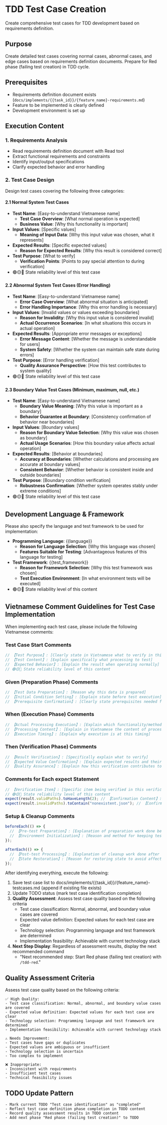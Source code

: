 # TDD Test Case Creation

Create comprehensive test cases for TDD development based on requirements definition.

## Purpose

Create detailed test cases covering normal cases, abnormal cases, and edge cases based on requirements definition documents. Prepare for Red phase (failing test creation) in TDD cycle.

## Prerequisites

- Requirements definition document exists (`docs/implements/{{task_id}}/{feature_name}-requirements.md`)
- Feature to be implemented is clearly defined
- Development environment is set up

## Execution Content

### 1. Requirements Analysis

- Read requirements definition document with Read tool
- Extract functional requirements and constraints
- Identify input/output specifications
- Clarify expected behavior and error handling

### 2. Test Case Design

Design test cases covering the following three categories:

#### 2.1 Normal System Test Cases

- **Test Name**: [Easy-to-understand Vietnamese name]
  - **Test Case Overview**: [What normal operation is expected]
  - **Business Value**: [Why this functionality is important]
- **Input Values**: [Specific values]
  - **Meaning of Input Data**: [Why this input value was chosen, what it represents]
- **Expected Results**: [Specific expected values]
  - **Reason for Expected Results**: [Why this result is considered correct]
- **Test Purpose**: [What to verify]
  - **Verification Points**: [Points to pay special attention to during verification]
- 🟢🟡🔴 State reliability level of this test case

#### 2.2 Abnormal System Test Cases (Error Handling)

- **Test Name**: [Easy-to-understand Vietnamese name]
  - **Error Case Overview**: [What abnormal situation is anticipated]
  - **Error Handling Importance**: [Why this error handling is necessary]
- **Input Values**: [Invalid values or values exceeding boundaries]
  - **Reason for Invalidity**: [Why this input value is considered invalid]
  - **Actual Occurrence Scenarios**: [In what situations this occurs in actual operation]
- **Expected Results**: [Appropriate error messages or exceptions]
  - **Error Message Content**: [Whether the message is understandable for users]
  - **System Safety**: [Whether the system can maintain safe state during errors]
- **Test Purpose**: [Error handling verification]
  - **Quality Assurance Perspective**: [How this test contributes to system quality]
- 🟢🟡🔴 State reliability level of this test case

#### 2.3 Boundary Value Test Cases (Minimum, maximum, null, etc.)

- **Test Name**: [Easy-to-understand Vietnamese name]
  - **Boundary Value Meaning**: [Why this value is important as a boundary]
  - **Behavior Guarantee at Boundary**: [Consistency confirmation of behavior near boundaries]
- **Input Values**: [Boundary values]
  - **Reason for Boundary Value Selection**: [Why this value was chosen as boundary]
  - **Actual Usage Scenarios**: [How this boundary value affects actual operation]
- **Expected Results**: [Behavior at boundaries]
  - **Accuracy at Boundaries**: [Whether calculations and processing are accurate at boundary values]
  - **Consistent Behavior**: [Whether behavior is consistent inside and outside boundaries]
- **Test Purpose**: [Boundary condition verification]
  - **Robustness Confirmation**: [Whether system operates stably under extreme conditions]
- 🟢🟡🔴 State reliability level of this test case

## Development Language & Framework

Please also specify the language and test framework to be used for implementation:

- **Programming Language**: {{language}}
  - **Reason for Language Selection**: [Why this language was chosen]
  - **Features Suitable for Testing**: [Advantageous features of this language for testing]
- **Test Framework**: {{test_framework}}
  - **Reason for Framework Selection**: [Why this test framework was chosen]
  - **Test Execution Environment**: [In what environment tests will be executed]
- 🟢🟡🔴 State reliability level of this content

## Vietnamese Comment Guidelines for Test Case Implementation

When implementing each test case, please include the following Vietnamese comments:

### Test Case Start Comments

```javascript
// 【Test Purpose】: [Clearly state in Vietnamese what to verify in this test]
// 【Test Content】: [Explain specifically what processing to test]
// 【Expected Behavior】: [Explain the result when operating normally]
// 🟢🟡🔴 State reliability level of this content
```

### Given (Preparation Phase) Comments

```javascript
// 【Test Data Preparation】: [Reason why this data is prepared]
// 【Initial Condition Setting】: [Explain state before test execution]
// 【Prerequisite Confirmation】: [Clearly state prerequisites needed for test execution]
```

### When (Execution Phase) Comments

```javascript
// 【Actual Processing Execution】: [Explain which functionality/method to call]
// 【Processing Content】: [Explain in Vietnamese the content of processing to be executed]
// 【Execution Timing】: [Explain why execution is at this timing]
```

### Then (Verification Phase) Comments

```javascript
// 【Result Verification】: [Specifically explain what to verify]
// 【Expected Value Confirmation】: [Explain expected results and their reasons]
// 【Quality Assurance】: [Explain how this verification contributes to system quality]
```

### Comments for Each expect Statement

```javascript
// 【Verification Item】: [Specific item being verified in this verification]
// 🟢🟡🔴 State reliability level of this content
expect(result.validPaths).toHaveLength(2); // 【Confirmation Content】: Confirm that exactly 2 valid paths are detected
expect(result.invalidPaths).toContain("nonexistent.json"); // 【Confirmation Content】: Confirm that non-existent file is appropriately classified as invalid path
```

### Setup & Cleanup Comments

```javascript
beforeEach(() => {
  // 【Pre-test Preparation】: [Explanation of preparation work done before each test execution]
  // 【Environment Initialization】: [Reason and method for keeping test environment in clean state]
});

afterEach(() => {
  // 【Post-test Processing】: [Explanation of cleanup work done after each test execution]
  // 【State Restoration】: [Reason for restoring state to avoid affecting next test]
});
```

After identifying everything, execute the following:

1. Save test case list to docs/implements/{{task_id}}/{feature_name}-testcases.md (append if existing file exists)
2. Update TODO status (mark test case identification completion)
3. **Quality Assessment**: Assess test case quality based on the following criteria
   - Test case classification: Normal, abnormal, and boundary value cases are covered
   - Expected value definition: Expected values for each test case are clear
   - Technology selection: Programming language and test framework are determined
   - Implementation feasibility: Achievable with current technology stack
4. **Next Step Display**: Regardless of assessment results, display the next recommended command
   - "Next recommended step: Start Red phase (failing test creation) with `/tdd-red`."

## Quality Assessment Criteria

Assess test case quality based on the following criteria:

```
✅ High Quality:
- Test case classification: Normal, abnormal, and boundary value cases are covered
- Expected value definition: Expected values for each test case are clear
- Technology selection: Programming language and test framework are determined
- Implementation feasibility: Achievable with current technology stack

⚠️ Needs Improvement:
- Test cases have gaps or duplicates
- Expected values are ambiguous or insufficient
- Technology selection is uncertain
- Too complex to implement

❌ Inappropriate:
- Inconsistent with requirements
- Insufficient test cases
- Technical feasibility issues
```

## TODO Update Pattern

```
- Mark current TODO "Test case identification" as "completed"
- Reflect test case definition phase completion in TODO content
- Record quality assessment results in TODO content
- Add next phase "Red phase (failing test creation)" to TODO
```
